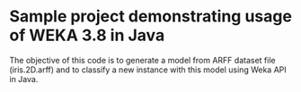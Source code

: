 # Sample project demonstrating usage of WEKA 3.8 in Java

The objective of this code is to generate a model from ARFF dataset file (iris.2D.arff) and to classify a new instance with this model using Weka API in Java.
